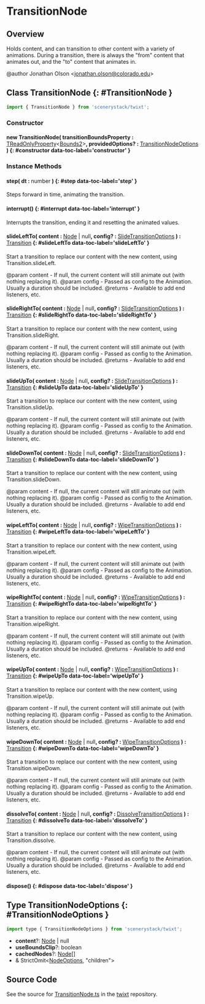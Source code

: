 # TransitionNode

## Overview

Holds content, and can transition to other content with a variety of animations. During a transition, there is always
the "from" content that animates out, and the "to" content that animates in.

@author Jonathan Olson &lt;jonathan.olson@colorado.edu&gt;

## Class TransitionNode {: #TransitionNode }


```js
import { TransitionNode } from 'scenerystack/twixt';
```
### Constructor

#### new TransitionNode( transitionBoundsProperty : <span style="font-weight: 400;">[TReadOnlyProperty](../axon/TReadOnlyProperty.md)&lt;[Bounds2](../dot/Bounds2.md)&gt;</span>, providedOptions? : <span style="font-weight: 400;">[TransitionNodeOptions](../twixt/TransitionNode.md#TransitionNodeOptions)</span> ) {: #constructor data-toc-label='constructor' }

### Instance Methods

#### step( dt : <span style="font-weight: 400;"><span style="color: hsla(calc(var(--md-hue) + 180deg),80%,40%,1);">number</span></span> ) {: #step data-toc-label='step' }

Steps forward in time, animating the transition.

#### interrupt() {: #interrupt data-toc-label='interrupt' }

Interrupts the transition, ending it and resetting the animated values.

#### slideLeftTo( content : <span style="font-weight: 400;">[Node](../scenery/Node.md) | <span style="color: hsla(calc(var(--md-hue) + 180deg),80%,40%,1);">null</span></span>, config? : <span style="font-weight: 400;">[SlideTransitionOptions](../twixt/Transition.md#SlideTransitionOptions)</span> ) : <span style="font-weight: 400;">[Transition](../twixt/Transition.md)</span> {: #slideLeftTo data-toc-label='slideLeftTo' }

Start a transition to replace our content with the new content, using Transition.slideLeft.

@param content - If null, the current content will still animate out (with nothing replacing it).
@param config - Passed as config to the Animation. Usually a duration should be included.
@returns - Available to add end listeners, etc.

#### slideRightTo( content : <span style="font-weight: 400;">[Node](../scenery/Node.md) | <span style="color: hsla(calc(var(--md-hue) + 180deg),80%,40%,1);">null</span></span>, config? : <span style="font-weight: 400;">[SlideTransitionOptions](../twixt/Transition.md#SlideTransitionOptions)</span> ) : <span style="font-weight: 400;">[Transition](../twixt/Transition.md)</span> {: #slideRightTo data-toc-label='slideRightTo' }

Start a transition to replace our content with the new content, using Transition.slideRight.

@param content - If null, the current content will still animate out (with nothing replacing it).
@param config - Passed as config to the Animation. Usually a duration should be included.
@returns - Available to add end listeners, etc.

#### slideUpTo( content : <span style="font-weight: 400;">[Node](../scenery/Node.md) | <span style="color: hsla(calc(var(--md-hue) + 180deg),80%,40%,1);">null</span></span>, config? : <span style="font-weight: 400;">[SlideTransitionOptions](../twixt/Transition.md#SlideTransitionOptions)</span> ) : <span style="font-weight: 400;">[Transition](../twixt/Transition.md)</span> {: #slideUpTo data-toc-label='slideUpTo' }

Start a transition to replace our content with the new content, using Transition.slideUp.

@param content - If null, the current content will still animate out (with nothing replacing it).
@param config - Passed as config to the Animation. Usually a duration should be included.
@returns - Available to add end listeners, etc.

#### slideDownTo( content : <span style="font-weight: 400;">[Node](../scenery/Node.md) | <span style="color: hsla(calc(var(--md-hue) + 180deg),80%,40%,1);">null</span></span>, config? : <span style="font-weight: 400;">[SlideTransitionOptions](../twixt/Transition.md#SlideTransitionOptions)</span> ) : <span style="font-weight: 400;">[Transition](../twixt/Transition.md)</span> {: #slideDownTo data-toc-label='slideDownTo' }

Start a transition to replace our content with the new content, using Transition.slideDown.

@param content - If null, the current content will still animate out (with nothing replacing it).
@param config - Passed as config to the Animation. Usually a duration should be included.
@returns - Available to add end listeners, etc.

#### wipeLeftTo( content : <span style="font-weight: 400;">[Node](../scenery/Node.md) | <span style="color: hsla(calc(var(--md-hue) + 180deg),80%,40%,1);">null</span></span>, config? : <span style="font-weight: 400;">[WipeTransitionOptions](../twixt/Transition.md#WipeTransitionOptions)</span> ) : <span style="font-weight: 400;">[Transition](../twixt/Transition.md)</span> {: #wipeLeftTo data-toc-label='wipeLeftTo' }

Start a transition to replace our content with the new content, using Transition.wipeLeft.

@param content - If null, the current content will still animate out (with nothing replacing it).
@param config - Passed as config to the Animation. Usually a duration should be included.
@returns - Available to add end listeners, etc.

#### wipeRightTo( content : <span style="font-weight: 400;">[Node](../scenery/Node.md) | <span style="color: hsla(calc(var(--md-hue) + 180deg),80%,40%,1);">null</span></span>, config? : <span style="font-weight: 400;">[WipeTransitionOptions](../twixt/Transition.md#WipeTransitionOptions)</span> ) : <span style="font-weight: 400;">[Transition](../twixt/Transition.md)</span> {: #wipeRightTo data-toc-label='wipeRightTo' }

Start a transition to replace our content with the new content, using Transition.wipeRight.

@param content - If null, the current content will still animate out (with nothing replacing it).
@param config - Passed as config to the Animation. Usually a duration should be included.
@returns - Available to add end listeners, etc.

#### wipeUpTo( content : <span style="font-weight: 400;">[Node](../scenery/Node.md) | <span style="color: hsla(calc(var(--md-hue) + 180deg),80%,40%,1);">null</span></span>, config? : <span style="font-weight: 400;">[WipeTransitionOptions](../twixt/Transition.md#WipeTransitionOptions)</span> ) : <span style="font-weight: 400;">[Transition](../twixt/Transition.md)</span> {: #wipeUpTo data-toc-label='wipeUpTo' }

Start a transition to replace our content with the new content, using Transition.wipeUp.

@param content - If null, the current content will still animate out (with nothing replacing it).
@param config - Passed as config to the Animation. Usually a duration should be included.
@returns - Available to add end listeners, etc.

#### wipeDownTo( content : <span style="font-weight: 400;">[Node](../scenery/Node.md) | <span style="color: hsla(calc(var(--md-hue) + 180deg),80%,40%,1);">null</span></span>, config? : <span style="font-weight: 400;">[WipeTransitionOptions](../twixt/Transition.md#WipeTransitionOptions)</span> ) : <span style="font-weight: 400;">[Transition](../twixt/Transition.md)</span> {: #wipeDownTo data-toc-label='wipeDownTo' }

Start a transition to replace our content with the new content, using Transition.wipeDown.

@param content - If null, the current content will still animate out (with nothing replacing it).
@param config - Passed as config to the Animation. Usually a duration should be included.
@returns - Available to add end listeners, etc.

#### dissolveTo( content : <span style="font-weight: 400;">[Node](../scenery/Node.md) | <span style="color: hsla(calc(var(--md-hue) + 180deg),80%,40%,1);">null</span></span>, config? : <span style="font-weight: 400;">[DissolveTransitionOptions](../twixt/Transition.md#DissolveTransitionOptions)</span> ) : <span style="font-weight: 400;">[Transition](../twixt/Transition.md)</span> {: #dissolveTo data-toc-label='dissolveTo' }

Start a transition to replace our content with the new content, using Transition.dissolve.

@param content - If null, the current content will still animate out (with nothing replacing it).
@param config - Passed as config to the Animation. Usually a duration should be included.
@returns - Available to add end listeners, etc.

#### dispose() {: #dispose data-toc-label='dispose' }



## Type TransitionNodeOptions {: #TransitionNodeOptions }


```js
import type { TransitionNodeOptions } from 'scenerystack/twixt';
```
- **content**?: [Node](../scenery/Node.md) | <span style="color: hsla(calc(var(--md-hue) + 180deg),80%,40%,1);">null</span>
- **useBoundsClip**?: <span style="color: hsla(calc(var(--md-hue) + 180deg),80%,40%,1);">boolean</span>
- **cachedNodes**?: [Node](../scenery/Node.md)[]
- &amp; StrictOmit&lt;[NodeOptions](../scenery/Node.md#NodeOptions), "children"&gt;




## Source Code

See the source for [TransitionNode.ts](https://github.com/phetsims/twixt/blob/main/js/TransitionNode.ts) in the [twixt](https://github.com/phetsims/twixt) repository.
